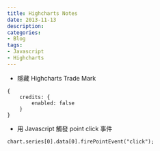 ```yaml
---
title: Highcharts Notes
date: 2013-11-13
description:
categories:
- Blog
tags:
- Javascript
- Highcharts
---
```


* 隱藏 Highcharts Trade Mark
```
{
	credits: {
		enabled: false
	}
}
```

* 用 Javascript 觸發 point click 事件
```
chart.series[0].data[0].firePointEvent("click");
```
